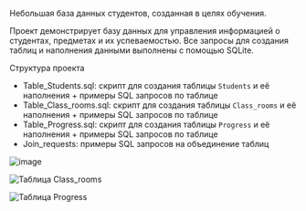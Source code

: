 Небольшая база данных студентов, созданная в целях обучения.

Проект демонстрирует базу данных для управления информацией о студентах, предметах и их успеваемостью. Все запросы для создания таблиц и наполнения данными выполнены с помощью SQLite.

Структура проекта

- Table_Students.sql: скрипт для создания таблицы `Students` и её наполнения + примеры SQL запросов по таблице
- Table_Class_rooms.sql: скрипт для создания таблицы `Class_rooms` и её наполнения + примеры SQL запросов по таблице
- Table_Progress.sql: скрипт для создания таблицы `Progress` и её наполнения + примеры SQL запросов по таблице
- Join_requests: примеры SQL запросов на объединение таблиц




![image](https://github.com/user-attachments/assets/214ab481-fd92-498f-a6b9-eb4f283b6dad)



![Таблица Class_rooms](https://github.com/user-attachments/assets/15f41159-1ade-4f10-a97d-c79fd865c255)




![Таблица Progress](https://github.com/user-attachments/assets/3ee2443e-5655-4a58-81f2-b3748c638461)






